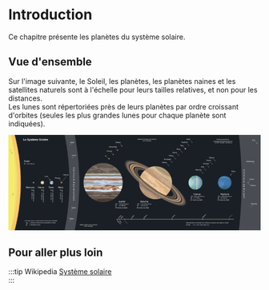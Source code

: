 # Introduction

Ce chapitre présente les planètes du système solaire.

## Vue d'ensemble

Sur l'image suivante, le Soleil, les planètes, les planètes naines et les satellites naturels sont à l'échelle pour leurs tailles relatives, et non pour les distances.  
Les lunes sont répertoriées près de leurs planètes par ordre croissant d'orbites (seules les plus grandes lunes pour chaque planète sont indiquées).  

![](../../files/Solar-System-fr.png)


## Pour aller plus loin

:::tip Wikipedia
[Système solaire](https://fr.wikipedia.org/wiki/Système_solaire)  
:::
